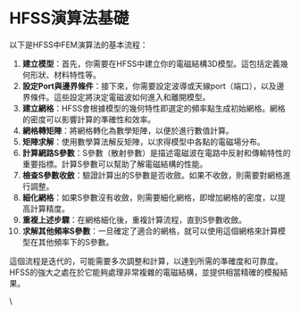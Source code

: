 # HFSS演算法基礎

以下是HFSS中FEM演算法的基本流程：

1. **建立模型**：首先，你需要在HFSS中建立你的電磁結構3D模型。這包括定義幾何形狀、材料特性等。
2. **設定Port與邊界條件**：接下來，你需要設定波導或天線port（端口），以及邊界條件。這些設定將決定電磁波如何進入和離開模型。
3. **建立網格**：HFSS會根據模型的幾何特性即選定的頻率點生成初始網格。網格的密度可以影響計算的準確性和效率。
4. **網格轉矩陣**：將網格轉化為數學矩陣，以便於進行數值計算。
5. **矩陣求解**：使用數學算法解反矩陣，以求得模型中各點的電磁場分布。
6. **計算網路S參數**：S參數（散射參數）是描述電磁波在電路中反射和傳輸特性的重要指標。計算S參數可以幫助了解電磁結構的性能。
7. **檢查S參數收斂**：驗證計算出的S參數是否收斂。如果不收斂，則需要對網格進行調整。
8. **細化網格**：如果S參數沒有收斂，則需要細化網格，即增加網格的密度，以提高計算精度。
9. **重複上述步驟**：在網格細化後，重複計算流程，直到S參數收斂。
10. **求解其他頻率S參數**：一旦確定了適合的網格，就可以使用這個網格來計算模型在其他頻率下的S參數。

這個流程是迭代的，可能需要多次調整和計算，以達到所需的準確度和可靠度。HFSS的強大之處在於它能夠處理非常複雜的電磁結構，並提供相當精確的模擬結果。

\
